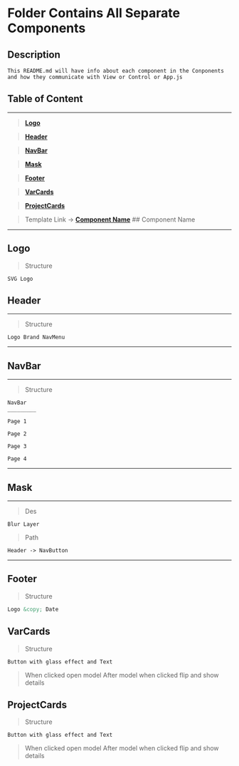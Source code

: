 # Folder Contains All Separate Components

## Description

```
This README.md will have info about each component in the Conponents and how they communicate with View or Control or App.js
```

## Table of Content

---

> **[Logo](#logo)**

> **[Header](#header)**

> **[NavBar](#navbar)**

> **[Mask](#mask)**

> **[Footer](#footer)**

> **[VarCards](#varcards)**

> **[ProjectCards](#projectcards)**

> Template Link -> **[Component Name](#component-name)** ## Component Name

---

## Logo

> Structure

```
SVG Logo
```

## Header

---

> Structure

```
Logo Brand NavMenu
```

---

## NavBar

---

> Structure

```
NavBar
_________

Page 1

Page 2

Page 3

Page 4
```

---

## Mask

---

> Des

```
Blur Layer
```

> Path

```
Header -> NavButton
```

---

## Footer

> Structure

```html
Logo &copy; Date
```

## VarCards

> Structure

```
Button with glass effect and Text
```

> When clicked open model
> After model when clicked flip and show details

## ProjectCards

> Structure

```
Button with glass effect and Text
```

> When clicked open model
> After model when clicked flip and show details
